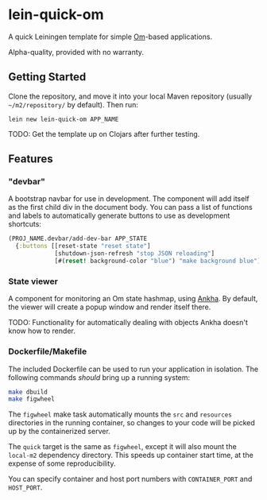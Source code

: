 # lein-quick-om

A quick Leiningen template for simple [Om](https://github.com/omcljs/om)-based applications.

Alpha-quality, provided with no warranty.

## Getting Started

Clone the repository, and move it into your local Maven repository (usually `~/m2/repository/` by default). Then run:

`lein new lein-quick-om APP_NAME`

TODO: Get the template up on Clojars after further testing.

## Features

### "devbar"

A bootstrap navbar for use in development. The component will add itself as the
first child div in the document body. You can pass a list of functions and
labels to automatically generate buttons to use as development shortcuts:

```clojure
(PROJ_NAME.devbar/add-dev-bar APP_STATE
  {:buttons [[reset-state "reset state"]
             [shutdown-json-refresh "stop JSON reloading"]
             [#(reset! background-color "blue") "make background blue"]]})
```

### State viewer

A component for monitoring an Om state hashmap, using
[Ankha](https://github.com/noprompt/ankha). By default, the viewer will create
a popup window  and render itself there.

TODO: Functionality for automatically dealing with objects Ankha doesn't know
how to render.

### Dockerfile/Makefile
The included Dockerfile can be used to run your application in isolation. The
following commands *should* bring up a running system:

```bash
make dbuild
make figwheel
```

The `figwheel` make task automatically mounts the `src` and `resources`
directories in the running container, so changes to your code will be picked up
by the containerized server.

The `quick` target is the same as `figwheel`, except it will also mount the
`local-m2` dependency directory. This speeds up container start time, at the
expense of some reproducibility.

You can specify container and host port numbers with `CONTAINER_PORT` and
`HOST_PORT`. 

